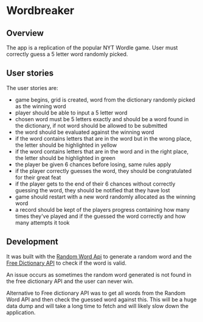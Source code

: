 # Wordbreaker

## Overview 

The app is a replication of the popular NYT Wordle game. 
User must correctly guess a 5 letter word randomly picked. 

## User stories

The user stories are:
- game begins, grid is created, word from the dictionary randomly picked as the winning word
- player should be able to input a 5 letter word 
- chosen word must be 5 letters exactly and should be a word found in the dictionary, if not word should be allowed to be submitted
- the word should be evaluated against the winning word
- if the word contains letters that are in the word but in the wrong place, the letter should be highlighted in yellow
- if the word contains letters that are in the word and in the right place, the letter should be highlighted in green
- the player be given 6 chances before losing, same rules apply
- if the player correctly guesses the word, they should be congratulated for their great feat
- if the player gets to the end of their 6 chances without correctly guessing the word, they should be notified that they have lost
- game should restart with a new word randomly allocated as the winning word
- a record should be kept of the players progress containing how many times they've played and if the guessed the word correctly and how many attempts it took

## Development

It was built with the [Random Word Api](https://random-word-api.herokuapp.com/) to generate a random word and the [Free Dictionary API](https://dictionaryapi.dev/) to check if the word is valid.

An issue occurs as sometimes the random word generated is not found in the free dictionary API and the user can never win.

Alternative to Free dictionary API was to get all words from the Random Word API and then check the guessed word against this. This will be a huge data dump and will take a long time to fetch and will likely slow down the application.
